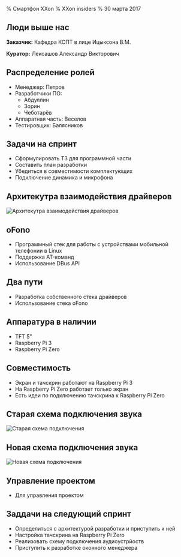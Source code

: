% Смартфон XXon
% XXon insiders
% 30 марта 2017

## Люди выше нас

**Заказчик:** Кафедра КСПТ в лице Ицыксона В.М.

**Куратор:** Лексашов Александр Викторович

## Распределение ролей

- Менеджер: Петров
- Разработчики ПО:
	- Абдуллин
	- Зорин
	- Чеботарёв
- Аппаратная часть: Веселов
- Тестировщик: Балясников

## Задачи на спринт

- Сформулировать ТЗ для программной части
- Составить план разработки
- Убедиться в совместимости комплектующих
- Подключение динамика и микрофона

## Архитекутра взаимодействия драйверов

![Архитекутра взаимодействия драйверов](driver_architecture.png)

## oFono

- Программный стек для работы с устройствами мобильной телефонии в Linux
- Поддержка AT-команд
- Использование DBus API

## Два пути

- Разработка собственного стека драйверов
- Использование стека oFono

## Аппаратура в наличии

- TFT 5"
- Raspberry Pi 3
- Raspberry Pi Zero

## Совместимость

- Экран и тачскрин работают на Raspberry Pi 3 
- На Raspberry Pi Zero работает только экран
- Есть идеи по подключению тачскрина к Raspberry Pi Zero

## Старая схема подключения звука

![Старая схема подключения](sound1.png)

## Новая схема подключения звука

![Новая схема подключения](sound2.png)

## Управление проектом

- Для управления проектом

## Заддачи на следующий спринт

- Определиться с архитектурой разработки и приступить к ней
- Настройка тачскрина на Raspberry Pi Zero
- Реализовать схему подключения аудиоустрйоств
- Приступить к разработке оконного менеджера
